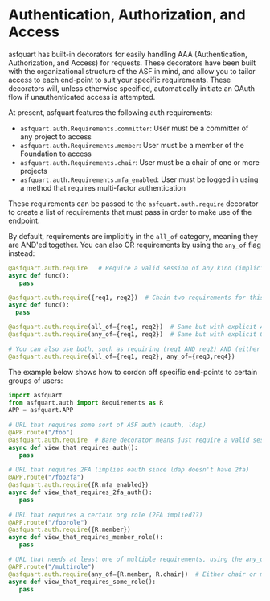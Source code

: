 # Authentication, Authorization, and Access

asfquart has built-in decorators for easily handling AAA (Authentication, Authorization, and Access) 
for requests. These decorators have been built with the organizational structure of the ASF in mind, 
and allow you to tailor access to each end-point to suit your specific requirements. These decorators will, 
unless otherwise specified, automatically initiate an OAuth flow if unauthenticated access is attempted.

At present, asfquart features the following auth requirements:

- `asfquart.auth.Requirements.committer`: User must be a committer of any project to access
- `asfquart.auth.Requirements.member`: User must be a member of the Foundation to access
- `asfquart.auth.Requirements.chair`: User must be a chair of one or more projects
- `asfquart.auth.Requirements.mfa_enabled`: User must be logged in using a method that requires multi-factor authentication

These requirements can be passed to the `asfquart.auth.require` decorator to create a list of requirements 
that must pass in order to make use of the endpoint.

By default, requirements are implicitly in the `all_of` category, meaning they are AND'ed together.
You can also OR requirements by using the `any_of` flag instead:

~~~python
@asfquart.auth.require   # Require a valid session of any kind (implicitly, committer)
async def func():
   pass

@asfquart.auth.require({req1, req2})  # Chain two requirements for this endpoint, implicitly AND
async def func():
  pass

@asfquart.auth.require(all_of={req1, req2})  # Same but with explicit AND
@asfquart.auth.require(any_of={req1, req2})  # Same but with explicit OR instead

# You can also use both, such as requiring (req1 AND req2) AND (either req3 OR req4)
@asfquart.auth.require(all_of={req1, req2}, any_of={req3,req4})
~~~

The example below shows how to cordon off specific end-points to certain groups of users:

~~~python
import asfquart
from asfquart.auth import Requirements as R
APP = asfquart.APP
 
# URL that requires some sort of ASF auth (oauth, ldap)
@APP.route("/foo")
@asfquart.auth.require  # Bare decorator means just require a valid session
async def view_that_requires_auth():
   pass
 
# URL that requires 2FA (implies oauth since ldap doesn't have 2fa)
@APP.route("/foo2fa")
@asfquart.auth.require({R.mfa_enabled})
async def view_that_requires_2fa_auth():
   pass
 
# URL that requires a certain org role (2FA implied??)
@APP.route("/foorole")
@asfquart.auth.require({R.member})
async def view_that_requires_member_role():
   pass

# URL that needs at least one of multiple requirements, using the any_of directive
@APP.route("/multirole")
@asfquart.auth.require(any_of={R.member, R.chair})  # Either chair or member (or both) required
async def view_that_requires_some_role():
   pass

~~~
